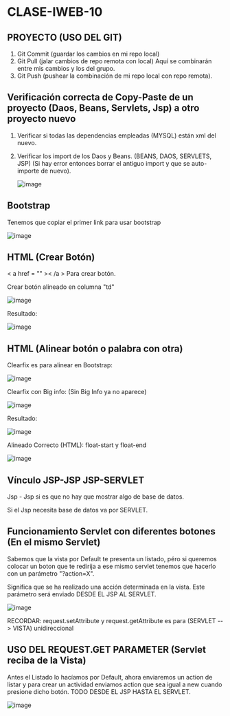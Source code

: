 # CLASE-IWEB-10

## PROYECTO (USO DEL GIT)

1) Git Commit (guardar los cambios en mi repo local)
2) Git Pull (jalar cambios de repo remota con local) Aquí se combinarán entre mis cambios y los del grupo.
3) Git Push (pushear la combinación de mi repo local con repo remota).

## Verificación correcta de Copy-Paste de un proyecto (Daos, Beans, Servlets, Jsp) a otro proyecto nuevo

1) Verificar si todas las dependencias empleadas (MYSQL) están xml del nuevo.
2) Verificar los import de los Daos y Beans. (BEANS, DAOS, SERVLETS, JSP)
     (Si hay error entonces borrar el antiguo import y que se auto-importe de nuevo).
   
   ![image](https://github.com/SergioABS0813/CLASE-IWEB-10/assets/134556600/fd9e0145-7834-41cb-a1e8-8155886c10f6)

## Bootstrap 
Tenemos que copiar el primer link para usar bootstrap

   ![image](https://github.com/SergioABS0813/CLASE-IWEB-10/assets/134556600/a1bbf013-d55a-43a6-bb14-e971be34dcca)


## HTML (Crear Botón)

   < a href = "" >< /a > Para crear botón.

   Crear botón alineado en columna "td"
   
   ![image](https://github.com/SergioABS0813/CLASE-IWEB-10/assets/134556600/77161f07-3bd6-4018-8fa0-122ce3f579a7)

   Resultado:

   ![image](https://github.com/SergioABS0813/CLASE-IWEB-10/assets/134556600/95c9805d-5b06-47e1-853f-9552576ead05)

## HTML (Alinear botón o palabra con otra)
   Clearfix es para alinear en Bootstrap:
   
   ![image](https://github.com/SergioABS0813/CLASE-IWEB-10/assets/134556600/fc78fc91-4745-42e4-8346-a352afbbd15a)

   Clearfix con Big info: (Sin Big Info ya no aparece)
   
   ![image](https://github.com/SergioABS0813/CLASE-IWEB-10/assets/134556600/e3cb4d35-a8d5-4bde-b913-8fd3c01a03bf)

   Resultado:

   ![image](https://github.com/SergioABS0813/CLASE-IWEB-10/assets/134556600/ce9171cb-6fb2-41f0-896c-002953db33af)

   Alineado Correcto (HTML): float-start y float-end
   
   ![image](https://github.com/SergioABS0813/CLASE-IWEB-10/assets/134556600/252c7aaa-2f9f-4858-9a8d-a31be03c4619)


## Vínculo JSP-JSP JSP-SERVLET

Jsp - Jsp si es que no hay que mostrar algo de base de datos.

Si el Jsp necesita base de datos va por SERVLET.

## Funcionamiento Servlet con diferentes botones (En el mismo Servlet)

Sabemos que la vista por Default te presenta un listado, péro si queremos colocar un boton que te redirija a ese mismo servlet tenemos que hacerlo con un parámetro "?action=X".

Significa que se ha realizado una acción determinada en la vista. Este parámetro será enviado DESDE EL JSP AL SERVLET.
     
![image](https://github.com/SergioABS0813/CLASE-IWEB-10/assets/134556600/1e2f9494-24c1-4e4b-a525-616ee6a31375)

RECORDAR: request.setAttribute y request.getAttribute es para (SERVLET --> VISTA) unidireccional

## USO DEL REQUEST.GET PARAMETER (Servlet reciba de la Vista)
Antes el Listado lo hacíamos por Default, ahora enviaremos un action de listar y para crear un actividad enviamos action que sea igual a new cuando presione dicho botón. TODO DESDE EL JSP HASTA EL SERVLET.

![image](https://github.com/SergioABS0813/CLASE-IWEB-10/assets/134556600/53cb0857-0fce-4903-a81c-70480155382b)




